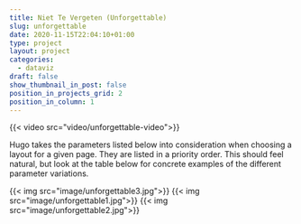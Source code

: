 ```yaml
---
title: Niet Te Vergeten (Unforgettable)
slug: unforgettable
date: 2020-11-15T22:04:10+01:00
type: project
layout: project
categories:
  - dataviz
draft: false
show_thumbnail_in_post: false
position_in_projects_grid: 2
position_in_column: 1
---
```


{{< video src="video/unforgettable-video">}}

Hugo takes the parameters listed below into consideration when choosing a layout for a given page. They are listed in a priority order. This should feel natural, but look at the table below for concrete examples of the different parameter variations.

{{< img src="image/unforgettable3.jpg">}}
{{< img src="image/unforgettable1.jpg">}}
{{< img src="image/unforgettable2.jpg">}}


